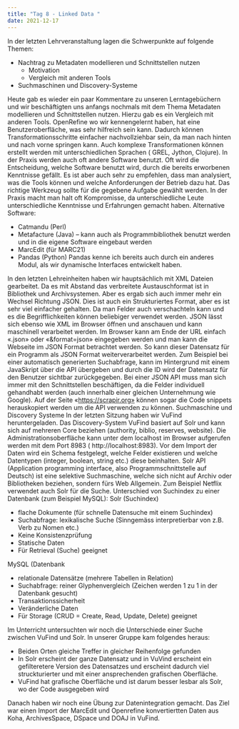 ```yaml
---
title: "Tag 8 - Linked Data "
date: 2021-12-17
---
```


In der letzten Lehrveranstaltung lagen die Schwerpunkte auf folgende Themen:

- Nachtrag zu Metadaten modellieren und Schnittstellen nutzen
  - Motivation
  - Vergleich mit anderen Tools
- Suchmaschinen und Discovery-Systeme

Heute gab es wieder ein paar Kommentare zu unseren Lerntagebüchern und wir beschäftigten uns anfangs nochmals mit dem Thema Metadaten modellieren und Schnittstellen nutzen. Hierzu gab es ein Vergleich mit anderen Tools.
OpenRefine wo wir kennengelernt haben, hat eine Benutzeroberfläche, was sehr hilfreich sein kann. Dadurch können Transformationsschritte einfacher nachvollziehbar sein, da man nach hinten und nach vorne springen kann. Auch komplexe Transformationen können erstellt werden mit unterschiedlichen Sprachen ( GREL, Jython, Clojure).
In der Praxis werden auch oft andere Software benutzt. Oft wird die Entscheidung, welche Software benutzt wird, durch die bereits erworbenen Kenntnisse gefällt. Es ist aber auch sehr zu empfehlen, dass man analysiert, was die Tools können und welche Anforderungen der Betrieb dazu hat. Das richtige Werkzeug sollte für die gegebene Aufgabe gewählt werden. In der Praxis macht man halt oft Kompromisse, da unterschiedliche Leute unterschiedliche Kenntnisse und Erfahrungen gemacht haben. 
Alternative Software:
- Catmandu (Perl)
- Metafacture (Java) – kann auch als Programmbibliothek benutzt werden und in die eigene Software eingebaut werden
- MarcEdit (für MARC21)
- Pandas (Python)
Pandas kenne ich bereits auch durch ein anderes Modul, als wir dynamische Interfaces entwickelt haben.

In den letzten Lehreinheiten haben wir hauptsächlich mit XML Dateien gearbeitet. Da es mit Abstand das verbreitete Austauschformat ist in Bibliothek und Archivsystemen. Aber es ergab sich auch immer mehr ein Wechsel Richtung JSON. Dies ist auch ein Strukturiertes Format, aber es ist sehr viel einfacher gehalten. Da man Felder auch verschachteln kann und es die Begrifflichkeiten können beliebiger verwendet werden.  JSON lässt sich ebenso wie XML im Browser öffnen und anschauen und kann maschinell verarbeitet werden.
Im Browser kann am Ende der URL einfach «.json» oder «&format=json» eingegeben werden und man kann die Webseite im JSON Format betrachtet werden. So kann dieser Datensatz für ein Programm als JSON Format weiterverarbeitet werden.
Zum Beispiel bei einer automatisch generierten Suchabfrage, kann im Hintergrund mit einem JavaSkript über die API übergeben und durch die ID wird der Datensatz für den Benutzer sichtbar zurückgegeben. 
Bei einer JSON API muss man sich immer mit den Schnittstellen beschäftigen, da die Felder individuell gehandhabt werden (auch innerhalb einer gleichen Unternehmung wie Google). Auf der Seite «https://scrapir.org» können sogar die Code snippets herauskopiert werden um die API verwenden zu können.
Suchmaschine und Discovery Systeme
In der letzten Sitzung haben wir VuFind heruntergeladen. Das Discovery-System VuFind basiert auf Solr und kann sich auf mehreren Core beziehen (authority, biblio, reserves, website). Die Administrationsoberfläche kann unter dem localhost im Browser aufgerufen werden mit dem Port 8983 (  http://localhost:8983). Vor dem Import der Daten wird ein Schema festgelegt, welche Felder existieren und welche Datentypen (integer, boolean, string etc.) diese beinhalten. Solr API (Application programming interface, also Programmschnittstelle auf Deutsch) ist eine selektive Suchmaschine, welche sich nicht auf Archiv oder Bibliotheken beziehen, sondern fürs Web Allgemein. Zum Beispiel Netflix verwendet auch Solr für die Suche. 
Unterschied von Suchindex zu einer Datenbank (zum Beispiel MySQL):
Solr (Suchindex)
- flache Dokumente (für schnelle Datensuche mit einem Suchindex)
-	Suchabfrage: lexikalische Suche (Sinngemäss interpretierbar von z.B. Verb zu Nomen etc.)
-	Keine Konsistenzprüfung
-	Statische Daten
-	Für Retrieval (Suche) geeignet

MySQL (Datenbank
-	relationale Datensätze (mehrere Tabellen in Relation)
-	Suchabfrage: reiner Glyphenvergleich (Zeichen werden 1 zu 1 in der Datenbank gesucht)
-	Transaktionssicherheit
-	Veränderliche Daten
-	Für Storage (CRUD = Create, Read, Update, Delete) geeignet

Im Unterricht untersuchten wir noch die Unterschiede einer Suche zwischen VuFind und Solr. In unserer Gruppe kam folgendes heraus: 
- Beiden Orten gleiche Treffer in gleicher Reihenfolge gefunden
- In Solr erscheint der ganze Datensatz und in VuVind erscheint ein gefilteretere Version des Datensatzes und erscheint dadurch viel struckturierter und mit einer ansprechenden grafischen Oberfläche.
- VuFind hat grafische Oberfläche und ist darum besser lesbar als Solr, wo der Code ausgegeben wird

Danach haben wir noch eine Übung zur Datenintegration gemacht. Das Ziel war einen Import der MarcEdit und Openrefine konvertiertten Daten aus Koha, ArchivesSpace, DSpace und DOAJ in VuFind.
